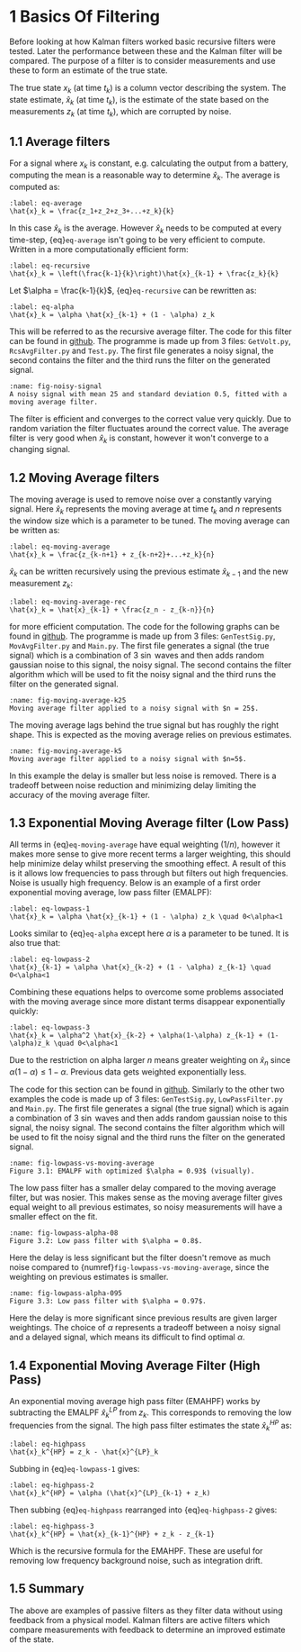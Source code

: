 # 1 Basics Of Filtering
Before looking at how Kalman filters worked basic recursive filters were tested. Later the performance between these and the Kalman filter will be compared. The purpose of a filter is to consider measurements and use these to form an estimate of the true state. 

The true state $x_k$ (at time $t_k$) is a column vector describing the system. The state estimate, $\hat{x}_k$ (at time $t_k$), is the estimate of the state based on the measurements $z_k$ (at time $t_k$), which are corrupted by noise.
## 1.1 Average filters

For a signal where $x_k$ is constant, e.g. calculating the output from a battery, computing the mean is a reasonable way to determine $\hat{x}_k$. The average is computed as:

```{math}
:label: eq-average
\hat{x}_k = \frac{z_1+z_2+z_3+...+z_k}{k}
```

In this case $\hat{x}_k$ is the average. However $\hat{x}_k$ needs to be computed at every time-step, {eq}`eq-average` isn't going to be very efficient to compute. Written in a more computationally efficient form:
 
```{math}
:label: eq-recursive
\hat{x}_k = \left(\frac{k-1}{k}\right)\hat{x}_{k-1} + \frac{z_k}{k}
```

Let $\alpha = \frac{k-1}{k}$, {eq}`eq-recursive` can be rewritten as:

```{math}
:label: eq-alpha
\hat{x}_k = \alpha \hat{x}_{k-1} + (1 - \alpha) z_k
```

This will be referred to as the recursive average filter. 
The code for this filter can be found in [github](https://github.com/MalachiHibbins/IMU/tree/main/1AverageFilter). The programme is made up from 3 files: `GetVolt.py`, `RcsAvgFilter.py` and `Test.py`. The first file generates a noisy signal, the second contains the filter and the third runs the filter on the generated signal. 


```{figure} image-8.png
:name: fig-noisy-signal
A noisy signal with mean 25 and standard deviation 0.5, fitted with a moving average filter.
```
 
The filter is efficient and converges to the correct value very quickly. Due to random variation the filter fluctuates around the correct value. The average filter is very good when $\hat{x}_k$ is constant, however it won't converge to a changing signal.


## 1.2 Moving Average filters

The moving average is used to remove noise over a constantly varying signal. Here $\hat{x}_k$ represents the moving average at time $t_k$ and $n$ represents the window size which is a parameter to be tuned. The moving average can be written as:

```{math}
:label: eq-moving-average
\hat{x}_k = \frac{z_{k-n+1} + z_{k-n+2}+...+z_k}{n}
```

$\hat{x}_k$ can be written recursively using the previous estimate $\hat{x}_{k-1}$ and the new measurement $z_k$: 

```{math}
:label: eq-moving-average-rec
\hat{x}_k = \hat{x}_{k-1} + \frac{z_n - z_{k-n}}{n} 
```

for more efficient computation. The code for the following graphs can be found in [github](https://github.com/MalachiHibbins/IMU/tree/main/2MovingAverageFilter). The programme is made up from 3 files: `GenTestSig.py`, `MovAvgFilter.py` and `Main.py`. The first file generates a signal (the true signal) which is a combination of 3 $\sin$ waves and then adds random gaussian noise to this signal, the noisy signal. The second contains the filter algorithm which will be used to fit the noisy signal and the third runs the filter on the generated signal. 


```{figure} image-9.png
:name: fig-moving-average-k25
Moving average filter applied to a noisy signal with $n = 25$.
```

The moving average lags behind the true signal but has roughly the right shape. This is expected as the moving average relies on previous estimates.

```{figure} image-15.png
:name: fig-moving-average-k5
Moving average filter applied to a noisy signal with $n=5$.
```

In this example the delay is smaller but less noise is removed. There is a tradeoff between noise reduction and minimizing delay limiting the accuracy of the moving average filter. 


## 1.3 Exponential Moving Average filter (Low Pass)

All terms in {eq}`eq-moving-average` have equal weighting ($1/n$), however it makes more sense to give more recent terms a larger weighting, this should help minimize delay whilst preserving the smoothing effect. A result of this is it allows low frequencies to pass through but filters out high frequencies. Noise is usually high frequency. Below is an example of a first order exponential moving average, low pass filter (EMALPF):

```{math}
:label: eq-lowpass-1
\hat{x}_k = \alpha \hat{x}_{k-1} + (1 - \alpha) z_k \quad 0<\alpha<1
```

Looks similar to {eq}`eq-alpha` except here $\alpha$ is a parameter to be tuned. It is also true that:

```{math}
:label: eq-lowpass-2
\hat{x}_{k-1} = \alpha \hat{x}_{k-2} + (1 - \alpha) z_{k-1} \quad 0<\alpha<1
```

Combining these equations helps to overcome some problems associated with the moving average since more distant terms disappear exponentially quickly:

```{math}
:label: eq-lowpass-3
\hat{x}_k = \alpha^2 \hat{x}_{k-2} + \alpha(1-\alpha) z_{k-1} + (1-\alpha)z_k \quad 0<\alpha<1
```

Due to the restriction on alpha larger $n$ means greater weighting on $\hat{x}_n$ since $\alpha(1-\alpha)\leq 1-\alpha$. Previous data gets weighted exponentially less. 

The code for this section can be found in [github](https://github.com/MalachiHibbins/IMU/tree/main/2MovingAverageFilter). Similarly to the other two examples the code is made up of 3 files: `GenTestSig.py`, `LowPassFilter.py` and `Main.py`. The first file generates a signal (the true signal) which is again a combination of 3 $\sin$ waves and then adds random gaussian noise to this signal, the noisy signal. The second contains the filter algorithm which will be used to fit the noisy signal and the third runs the filter on the generated signal. 

```{figure} image-10.png
:name: fig-lowpass-vs-moving-average
Figure 3.1: EMALPF with optimized $\alpha = 0.93$ (visually).
```
The low pass filter has a smaller delay compared to the moving average filter, but was nosier. This makes sense as the moving average filter gives equal weight to all previous estimates, so noisy measurements will have a smaller effect on the fit.

```{figure} image-13.png
:name: fig-lowpass-alpha-08
Figure 3.2: Low pass filter with $\alpha = 0.8$.
```
Here the delay is less significant but the filter doesn't remove as much noise compared to {numref}`fig-lowpass-vs-moving-average`, since the weighting on previous estimates is smaller.

```{figure} image-14.png
:name: fig-lowpass-alpha-095
Figure 3.3: Low pass filter with $\alpha = 0.97$.
```
Here the delay is more significant since previous results are given larger weightings. The choice of $\alpha$ represents a tradeoff between a noisy signal and a delayed signal, which means its difficult to find optimal $\alpha$.

## 1.4 Exponential Moving Average Filter (High Pass)
An exponential moving average high pass filter (EMAHPF) works by subtracting the EMALPF $\hat{x}^{LP}_k$ from $z_k$. This corresponds to removing the low frequencies from the signal. The high pass filter estimates the state $\hat{x}^{HP}_k$ as:

```{math}
:label: eq-highpass
\hat{x}_k^{HP} = z_k - \hat{x}^{LP}_k 
```

Subbing in {eq}`eq-lowpass-1` gives:

```{math}
:label: eq-highpass-2
\hat{x}_k^{HP} = \alpha (\hat{x}^{LP}_{k-1} + z_k)
```

Then subbing {eq}`eq-highpass` rearranged into {eq}`eq-highpass-2` gives:

```{math}
:label: eq-highpass-3
\hat{x}_k^{HP} = \hat{x}_{k-1}^{HP} + z_k - z_{k-1}
```

Which is the recursive formula for the EMAHPF. These are useful for removing low frequency background noise, such as integration drift.

## 1.5 Summary
The above are examples of passive filters as they filter data without using feedback from a physical model. Kalman filters are active filters which compare measurements with feedback to determine an improved estimate of the state.